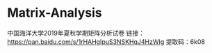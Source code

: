 # Matrix-Analysis
中国海洋大学2019年夏秋学期矩阵分析试卷
链接：https://pan.baidu.com/s/1rHAHgIpuS3NSKHqJ4HzWIg 
提取码：6k08
